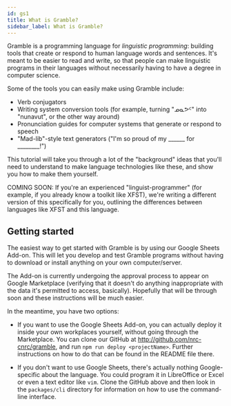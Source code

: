 ```yaml
---
id: gs1
title: What is Gramble?
sidebar_label: What is Gramble?
---
```


Gramble is a programming language for *linguistic programming*: building tools that create or respond to human language words and sentences.  It's meant to be easier to read and write, so that people can make linguistic programs in their languages without necessarily having to have a degree in computer science.

Some of the tools you can easily make using Gramble include:

* Verb conjugators
* Writing system conversion tools (for example, turning "ᓄᓇᕗᑦ" into "nunavut", or the other way around)
* Pronunciation guides for computer systems that generate or respond to speech
* "Mad-lib"-style text generators ("I'm so proud of my ______ for ________!")

This tutorial will take you through a lot of the "background" ideas that you'll need to understand to make language technologies like these, and show you how to make them yourself. 

COMING SOON: If you're an experienced "linguist-programmer" (for example, if you already know a toolkit like XFST), we're writing a different version of this specifically for you, outlining the differences between languages like XFST and this language.

## Getting started

The easiest way to get started with Gramble is by using our Google Sheets Add-on.  This will let you develop and test Gramble programs without having to download or install anything on your own computer/server.

The Add-on is currently undergoing the approval process to appear on Google Marketplace (verifying that it doesn't do anything inappropriate with the data it's permitted to access, basically).  Hopefully that will be through soon and these instructions will be much easier.

In the meantime, you have two options:

* If you want to use the Google Sheets Add-on, you can actually deploy it inside your own workplaces yourself, without going through the Marketplace.  You can clone our GitHub at http://github.com/nrc-cnrc/gramble, and run `npm run deploy <projectName>`.  Further instructions on how to do that can be found in the README file there.

* If you don't want to use Google Sheets, there's actually nothing Google-specific about the language.  You could program it in LibreOffice or Excel or even a text editor like `vim`.  Clone the GitHub above and then look in the `packages/cli` directory for information on how to use the command-line interface.